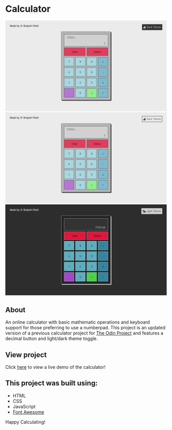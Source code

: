 # Calculator
![preview-image-1](https://github.com/brajpatel/calculator/blob/main/images/preview-img1.png)
![preview-image-1](https://github.com/brajpatel/calculator/blob/main/images/preview-img2.png)
![preview-image-1](https://github.com/brajpatel/calculator/blob/main/images/preview-img3.png)
## About
An online calculator with basic mathematic operations and keyboard support for those preferring to use a numberpad. This project is an updated version of a previous calculator project for [The Odin Project](https://www.theodinproject.com/lessons/foundations-calculator) and features a decimal button and light/dark theme toggle.
## View project
Click [here](https://brajpatel.github.io/calculator/) to view a live demo of the calculator!
## This project was built using:
- HTML
- CSS
- JavaScript
- [Font Awesome](https://fontawesome.com/)

Happy Calculating!
